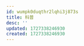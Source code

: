```yaml
---
id: wumpk0duqthr2lqhi3j873s
title: 科普
desc: ''
updated: 1727338246930
created: 1727338246930
---
```

